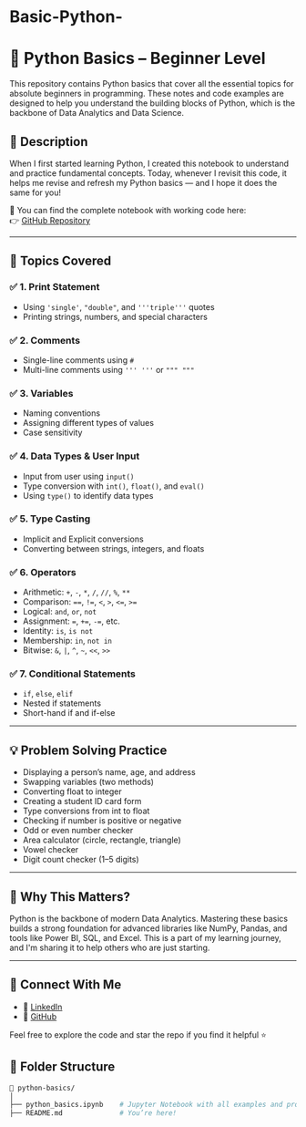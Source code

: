 # Basic-Python-
# 🐍 Python Basics – Beginner Level

This repository contains Python basics that cover all the essential topics for absolute beginners in programming. These notes and code examples are designed to help you understand the building blocks of Python, which is the backbone of Data Analytics and Data Science.

## 📌 Description

When I first started learning Python, I created this notebook to understand and practice fundamental concepts. Today, whenever I revisit this code, it helps me revise and refresh my Python basics — and I hope it does the same for you!

📁 You can find the complete notebook with working code here:  
👉 [GitHub Repository](python.ipynb)

---

## 📖 Topics Covered

### ✅ **1. Print Statement**
- Using `'single'`, `"double"`, and `'''triple'''` quotes
- Printing strings, numbers, and special characters

### ✅ **2. Comments**
- Single-line comments using `#`
- Multi-line comments using `''' '''` or `""" """`

### ✅ **3. Variables**
- Naming conventions
- Assigning different types of values
- Case sensitivity

### ✅ **4. Data Types & User Input**
- Input from user using `input()`
- Type conversion with `int()`, `float()`, and `eval()`
- Using `type()` to identify data types

### ✅ **5. Type Casting**
- Implicit and Explicit conversions
- Converting between strings, integers, and floats

### ✅ **6. Operators**
- Arithmetic: `+`, `-`, `*`, `/`, `//`, `%`, `**`
- Comparison: `==`, `!=`, `<`, `>`, `<=`, `>=`
- Logical: `and`, `or`, `not`
- Assignment: `=`, `+=`, `-=`, etc.
- Identity: `is`, `is not`
- Membership: `in`, `not in`
- Bitwise: `&`, `|`, `^`, `~`, `<<`, `>>`

### ✅ **7. Conditional Statements**
- `if`, `else`, `elif`
- Nested if statements
- Short-hand if and if-else

---

## 💡 Problem Solving Practice

- Displaying a person’s name, age, and address
- Swapping variables (two methods)
- Converting float to integer
- Creating a student ID card form
- Type conversions from int to float
- Checking if number is positive or negative
- Odd or even number checker
- Area calculator (circle, rectangle, triangle)
- Vowel checker
- Digit count checker (1–5 digits)

---

## 🎯 Why This Matters?

Python is the backbone of modern Data Analytics. Mastering these basics builds a strong foundation for advanced libraries like NumPy, Pandas, and tools like Power BI, SQL, and Excel. This is a part of my learning journey, and I'm sharing it to help others who are just starting.

---

## 🔗 Connect With Me

- 💼 [LinkedIn](www.linkedin.com/in/ishmal-shahid)
- 📂 [GitHub](your-github-profile-url)

Feel free to explore the code and star the repo if you find it helpful ⭐  


## 📂 Folder Structure

```bash
📁 python-basics/
│
├── python_basics.ipynb    # Jupyter Notebook with all examples and problems
├── README.md              # You’re here!
